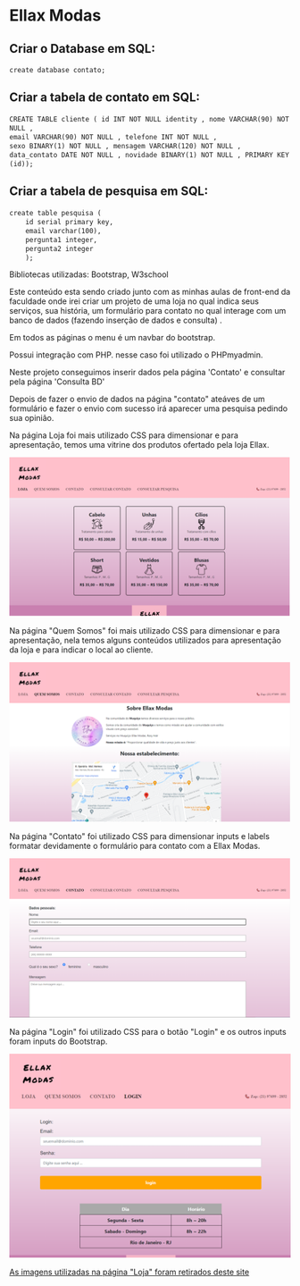 # Ellax Modas


## Criar o Database em SQL:
```
create database contato;
```
## Criar a tabela de contato em SQL:
```
CREATE TABLE cliente ( id INT NOT NULL identity , nome VARCHAR(90) NOT NULL ,
email VARCHAR(90) NOT NULL , telefone INT NOT NULL ,
sexo BINARY(1) NOT NULL , mensagem VARCHAR(120) NOT NULL ,
data_contato DATE NOT NULL , novidade BINARY(1) NOT NULL , PRIMARY KEY (id));
```
## Criar a tabela de pesquisa em SQL:
```
create table pesquisa (
	id serial primary key,
	email varchar(100),
	pergunta1 integer,
	pergunta2 integer
    );
```

Bibliotecas utilizadas: Bootstrap, W3school

Este conteúdo esta sendo criado junto com as minhas aulas de front-end da faculdade onde irei criar um projeto de uma loja no qual indica seus serviços, sua história, um formulário para contato no qual interage com um banco de dados (fazendo inserção de dados e consulta) .

Em todos as páginas o menu é um navbar do bootstrap.

Possui integração com PHP. nesse caso foi utilizado o PHPmyadmin.

Neste projeto conseguimos inserir dados pela página 'Contato' e consultar pela página 'Consulta BD'

Depois de fazer o envio de dados na página "contato" ateáves de um formulário e fazer o envio com sucesso irá aparecer uma pesquisa pedindo sua opinião. 

Na página Loja foi mais utilizado CSS para dimensionar e para apresentação, temos uma vitrine dos produtos ofertado pela loja Ellax.

![Loja](imagens/loja.png "Loja")

Na página "Quem Somos" foi mais utilizado CSS para dimensionar e para apresentação, nela temos alguns conteúdos utilizados para apresentação da loja e para indicar o local ao cliente.

![quem somos](imagens/quemsomos.png "Quem Somos")

Na página "Contato" foi utilizado CSS para dimensionar inputs e labels formatar devidamente o formulário para contato com a Ellax Modas.

![Formulário](imagens/contato.png "Formulário")

Na página "Login" foi utilizado CSS para o botão "Login" e os outros inputs foram inputs do Bootstrap.

![Login](imagens/login.png "Login")

[As imagens utilizadas na página "Loja" foram retirados deste site](https://www.flaticon.com/br/)
